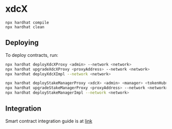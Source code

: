 # xdcX

```shell
npx hardhat compile
npx hardhat clean
```

## Deploying

To deploy contracts, run:

```bash
npx hardhat deployXdcXProxy <admin> --network <network>
npx hardhat upgradeXdcXProxy <proxyAddress> --network <network>
npx hardhat deployXdcXImpl --network <network>

npx hardhat deployStakeManagerProxy <xdcX> <admin> <manager> <tokenHub> <bcDepositWallet> <bot> --network <network>
npx hardhat upgradeStakeManagerProxy <proxyAddress> --network <network>
npx hardhat deployStakeManagerImpl --network <network>
```

## Integration

Smart contract integration guide is at [link](INTEGRATION.md)
